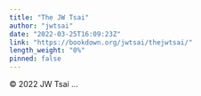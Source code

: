```yaml
---
title: "The JW Tsai"
author: "jwtsai"
date: "2022-03-25T16:09:23Z"
link: "https://bookdown.org/jwtsai/thejwtsai/"
length_weight: "0%"
pinned: false
---
```


© 2022 JW Tsai  ...
